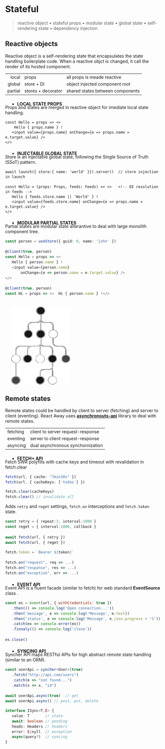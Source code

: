 <style>@import url(stateful.css);</style> 

# Stateful

> reactive object • stateful props • modular state • global state • self-rendering state • dependency injection

## Reactive objects 

Reactive object is a self-rendering state that encapsulates the state handling boilerplate code. When a reactive objct is changed, it call the render of its hosted component. 

| | | |
|-:|-|-|
| local | props | all props is meade reactive | 
| global | store + DI | object injected component root |
| partial | stores + decorator  | shared states between components |

* Local state props 

Props and states are merged in reactive object for imediate local state handling.

```tsx
const Hello = props => <>
    Hello { props.name } !
   <input value={props.name} onChange={e => props.name = e.target.value} />
</>
```

* Injectable Global state

Store is an injectable global state, following the Single Source of Truth (SSoT) pattern.

```tsx
await launch({ store:{ name: 'world' }}).server()  // store injection in launch

const Hello = (props: Props, feeds: Feeds) => <>   <!-- DI resolution in feeds -->
   Hello { feeds.store.name || 'World' } !
   <input value={feeds.store.name} onChange={e => props.name = e.target.value} />
</>
```

* Modular Partial states

Partial states are modular state alterantive to deal with large monolith component tree.

<aside id='partial-state' diagram cols='1:auto'>

```ts
const person = useStore({ guid: 0, name: 'john' })

@client(true, person)
const Hello = props => <> 
   Hello { person.name } !
   <input value={person.name} 
       onChange={e => person.name = e.target.value} />
</>

@client(true, person) 
const Hi = props => <>  Hi { person.name } !</>
```

<img src='../@assets/img/partial-state-tree.png' />

</aside>

<style>
   ul li { 
      font-weight:700; 
      margin-top: 20px;
      margin-left: 15px; 
      margin-bottom: -20px;
      text-transform:uppercase 
   }

   img:last-of-type { 
      width: 190px;
      padding: 20px; 
      height: 250px;
      margin-bottom: -20px;
      background: var(--darkest);
   }
</style>

## Remote states

Remote states could be handled by client to server (fetching) and server to client (eventing). React Away uses [**asynchronouts-api**](https://github.com/c0d3x-software/syncher-api) library to deal with remote states.

|          |                                   | 
| -------- | --------------------------------- | 
| fetching | client to server request-response | 
| eventing | server to client request-response | 
| asyncing | dual asynchronous synchornization | 


* FETCH+ API

Fetch SWR polyfills with cache keys and timeout with revalidation in fetch.clear

<aside cols='2'>

```ts
fetch(url, { cache: "7min30s" })
fetch(url, { cacheKeys: ['todos'] })   
```

```ts
fetch.clear(cacheKeys)
fetch.clear() // invalidate all
```

</aside>


Adds  `retry` and `reget` settings, `fetch.on` interceptions and `fetch.token` state. 

<aside cols='5:4'> 


```ts
const retry = { repeat:3, interval:1000 }
const reget = { interval:1000, callback }

await fetch(url, { retry })
await fetch(url, { reget })
```

```ts
fetch.token = `Bearer ${token}`

fetch.on("request", req => ...)
fetch.on("response", res => ...)
fetch.on("exception", err => ...)
```

</aside>

* EVENT API 

Event API is a fluent facade (similar to fetch) for web standard **EventSource** class .

```js
const es = event(url, { withCredentials: true })
   .then(() => console.log('Open connection...'))
   .then('message', e => console.log('Message', e.text))
   .then('status', e => console.log('Message', e.json.progress + '%'))
   .catch(ex => console.error(ex))
   .finnaly(() => console.log('close'))

es.close() 
```

* SYNCING API

Syncher API maps RESTful APIs for high abstract remote state handling (similar to an ORM).

<aside cols='5:4'> 

```ts 
const userApi = syncher<User>(true)
   .fetch("http://api.com/users")
   .catch(e => "not found...")
   .match(x => x, "id")  
   
await userApi.async(true)  // get 
await userApi.async() // post, put, delete
```

```ts 
interface ISync<T,E> {   
   value: T       // state
   await: boolean // pending
   heads: Headers // headers
   error: E|nyll  // exception
   async(query?)  // syncing 
}
```

</aside>